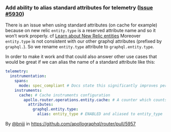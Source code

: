 ### Add ability to alias standard attributes for telemetry ([Issue #5930](https://github.com/apollographql/router/issues/5930))

There is an issue when using standard attributes (on cache for example) because on new relic `entity.type` is a reserved attribute name and so it won’t work properly. cf [Learn about New Relic entities](https://docs.newrelic.com/docs/new-relic-solutions/new-relic-one/core-concepts/what-entity-new-relic/#reserved-attributes)  Moreover `entity.type` is not consistent with our other graphql attributes (prefixed by `graphql.`). So we rename `entity.type` attribute to `graphql.entity.type`.

In order to make it work and that could also answer other use cases that would be great if we can alias the name of a standard attribute like this:

```yaml
telemetry:
  instrumentation:
    spans:
      mode: spec_compliant # Docs state this significantly improves performance: https://www.apollographql.com/docs/router/configuration/telemetry/instrumentation/spans#spec_compliant
    instruments:
      cache: # Cache instruments configuration
        apollo.router.operations.entity.cache: # A counter which counts the number of cache hit and miss for subgraph requests
          attributes:
            graphql.entity.type:
              alias: entity_type # ENABLED and aliased to entity_type
```

By [@bnjjj](https://github.com/bnjjj) in https://github.com/apollographql/router/pull/5957
